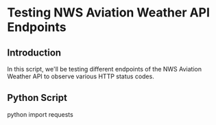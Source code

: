 # Testing NWS Aviation Weather API Endpoints

## Introduction
In this script, we'll be testing different endpoints of the NWS Aviation Weather API to observe various HTTP status codes.

## Python Script
python
import requests


